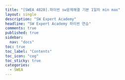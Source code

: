 ```yaml
---
title: "[SWEA 4828].파이썬 sw문제해결 기본 1일차 min max"
layout: single
description: "SW Expert Academy"
headline: "SW Expert Academy 파이썬 연습"
comments: true
published: true
sidebar:
  nav: "docs"
toc: true
toc_label: "Contents"
toc_icon: "cog"
toc_sticky: true
categories:
  - SWEA
---
```



```python

```
